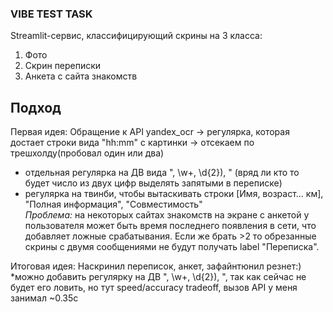 ### VIBE TEST TASK

Streamlit-сервис, классифицирующий скрины на 3 класса:
1) Фото
2) Скрин переписки
3) Анкета с сайта знакомств 

## Подход
Первая идея:
Обращение к API yandex_ocr -> регулярка, которая достает строки вида "hh:mm" с картинки -> отсекаем по трешхолду(пробовал один или два)
+ отдельная регулярка на ДВ вида ", \w+, \d{2}), " (вряд ли кто то будет число из двух цифр выделять запятыми в переписке)
+ регулярка на твинби, чтобы вытаскивать строки [Имя, возраст... км], "Полная информация", "Совместимость" \
*Проблема:* на некоторых сайтах знакомств на экране с анкетой у пользователя может быть время последнего появления в сети, что добавляет ложные срабатывания. Если же брать >2 то обрезанные скрины с двумя сообщениями не будут получать label "Переписка".

Итоговая идея: 
Наскринил переписок, анкет, зафайнтюнил резнет:) \
*можно добавить регулярку на ДВ ", \w+, \d{2}), ", так как сейчас не будет его ловить, но тут speed/accuracy tradeoff, вызов API у меня занимал ~0.35с 
